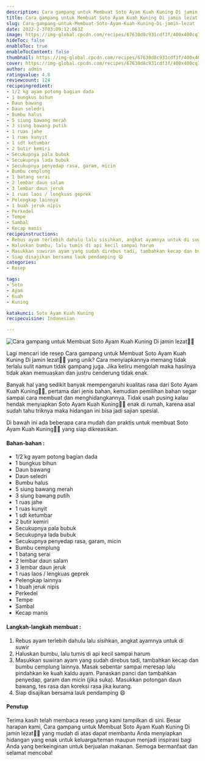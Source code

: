 ```yaml
---
description: Cara gampang untuk Membuat Soto Ayam Kuah Kuning Di jamin lezat"
title: Cara gampang untuk Membuat Soto Ayam Kuah Kuning Di jamin lezat
slug: Cara-gampang-untuk-Membuat-Soto-Ayam-Kuah-Kuning-Di-jamin-lezat
date: 2022-2-3T03:09:12.063Z
image: https://img-global.cpcdn.com/recipes/67630d8c931cdf3f/400x400cq70/photo.jpg
hideToc: false
enableToc: true
enableTocContent: false
thumbnail: https://img-global.cpcdn.com/recipes/67630d8c931cdf3f/400x400cq70/photo.jpg
cover: https://img-global.cpcdn.com/recipes/67630d8c931cdf3f/400x400cq70/photo.jpg
author: admin
ratingvalue: 4.8
reviewcount: 124
recipeingredient:
- 1/2 kg ayam potong bagian dada
- 1 bungkus bihun
- Daun bawang
- Daun seledri
- Bumbu halus
- 5 siung bawang merah
- 3 siung bawang putih
- 1 ruas jahe
- 1 ruas kunyit
- 1 sdt ketumbar
- 2 butir kemiri
- Secukupnya pala bubuk
- Secukupnya lada bubuk
- Secukupnya penyedap rasa, garam, micin
- Bumbu cemplung
- 1 batang serai
- 2 lembar daun salam
- 3 lembar daun jeruk
- 1 ruas laos / lengkuas geprek
- Pelengkap lainnya
- 1 buah jeruk nipis
- Perkedel
- Tempe
- Sambal
- Kecap manis
recipeinstructions:
- Rebus ayam terlebih dahulu lalu sisihkan, angkat ayamnya untuk di suwir
- Haluskan bumbu, lalu tumis di api kecil sampai harum
- Masukkan suwiran ayam yang sudah direbus tadi, tambahkan kecap dan bumbu cemplung lainnya. Masak sebentar sampai meresap lalu pindahkan ke kuah kaldu ayam. Panaskan panci dan tambahkan penyedap, garam dan micin (jika suka). Masukkan potongan daun bawang, tes rasa dan koreksi rasa jika kurang.
- Siap disajikan bersama lauk pendamping 😄
categories:
- Resep

tags:
- Soto
- Ayam
- Kuah
- Kuning

katakunci: Soto Ayam Kuah Kuning
recipecuisine: Indonesian

---
```


![Cara gampang untuk Membuat Soto Ayam Kuah Kuning Di jamin lezat👩‍🍳](https://img-global.cpcdn.com/recipes/67630d8c931cdf3f/400x400cq70/photo.jpg)

Lagi mencari ide resep Cara gampang untuk Membuat Soto Ayam Kuah Kuning Di jamin lezat👩‍🍳 yang unik? Cara menyiapkannya memang tidak terlalu sulit namun tidak gampang juga. Jika keliru mengolah maka hasilnya tidak akan memuaskan dan justru cenderung tidak enak.

Banyak hal yang sedikit banyak mempengaruhi kualitas rasa dari Soto Ayam Kuah Kuning👩‍🍳, pertama dari jenis bahan, kemudian pemilihan bahan segar sampai cara membuat dan menghidangkannya. Tidak usah pusing kalau hendak menyiapkan Soto Ayam Kuah Kuning👩‍🍳 enak di rumah, karena asal sudah tahu triknya maka hidangan ini bisa jadi sajian spesial.

Di bawah ini ada beberapa cara mudah dan praktis untuk membuat Soto Ayam Kuah Kuning👩‍🍳 yang siap dikreasikan.

<!--inarticleads1-->

#### Bahan-bahan :

- 1/2 kg ayam potong bagian dada
- 1 bungkus bihun
- Daun bawang
- Daun seledri
- Bumbu halus
- 5 siung bawang merah
- 3 siung bawang putih
- 1 ruas jahe
- 1 ruas kunyit
- 1 sdt ketumbar
- 2 butir kemiri
- Secukupnya pala bubuk
- Secukupnya lada bubuk
- Secukupnya penyedap rasa, garam, micin
- Bumbu cemplung
- 1 batang serai
- 2 lembar daun salam
- 3 lembar daun jeruk
- 1 ruas laos / lengkuas geprek
- Pelengkap lainnya
- 1 buah jeruk nipis
- Perkedel
- Tempe
- Sambal
- Kecap manis

<!--inarticleads2-->

#### Langkah-langkah membuat :

1. Rebus ayam terlebih dahulu lalu sisihkan, angkat ayamnya untuk di suwir
1. Haluskan bumbu, lalu tumis di api kecil sampai harum
1. Masukkan suwiran ayam yang sudah direbus tadi, tambahkan kecap dan bumbu cemplung lainnya. Masak sebentar sampai meresap lalu pindahkan ke kuah kaldu ayam. Panaskan panci dan tambahkan penyedap, garam dan micin (jika suka). Masukkan potongan daun bawang, tes rasa dan koreksi rasa jika kurang.
1. Siap disajikan bersama lauk pendamping 😄

#### Penutup

Terima kasih telah membaca resep yang kami tampilkan di sini. Besar harapan kami, Cara gampang untuk Membuat Soto Ayam Kuah Kuning Di jamin lezat👩‍🍳 yang mudah di atas dapat membantu Anda menyiapkan hidangan yang enak untuk keluarga/teman maupun menjadi inspirasi bagi Anda yang berkeinginan untuk berjualan makanan. Semoga bermanfaat dan selamat mencoba!